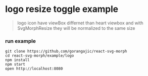 # logo resize toggle example

> logo icon have viewBox differnet than heart viewbox and with SvgMorphResize they will be normalized to the same size

### run example

```
git clone https://github.com/gorangajic/react-svg-morph
cd react-svg-morph/example/logo
npm install
npm start
open http://localhost:8080
```
